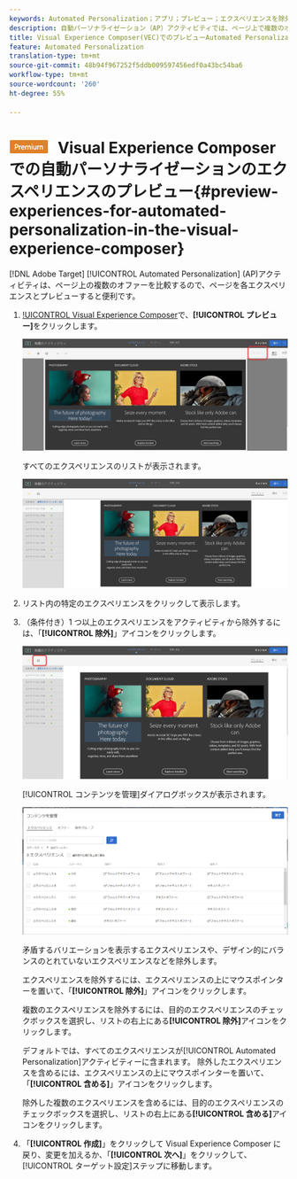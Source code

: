 ```yaml
---
keywords: Automated Personalization；アプリ；プレビュー；エクスペリエンスを除外；
description: 自動パーソナライゼーション（AP）アクティビティでは、ページ上で複数のオファーを比較するので、各エクスペリエンスのページをプレビューできると便利です。
title: Visual Experience Composer(VEC)でのプレビューAutomated Personalizationエクスペリエンス
feature: Automated Personalization
translation-type: tm+mt
source-git-commit: 48b94f967252f5ddb009597456edf0a43bc54ba6
workflow-type: tm+mt
source-wordcount: '260'
ht-degree: 55%

---
```



# ![PREMIUM](/help/assets/premium.png) Visual Experience Composer での自動パーソナライゼーションのエクスペリエンスのプレビュー{#preview-experiences-for-automated-personalization-in-the-visual-experience-composer}

[!DNL Adobe Target] [!UICONTROL Automated Personalization] (AP)アクティビティは、ページ上の複数のオファーを比較するので、ページを各エクスペリエンスとプレビューすると便利です。

1. [!UICONTROL Visual Experience Composer](VEC)で、**[!UICONTROL プレビュー]**&#x200B;をクリックします。

   ![プレビューアイコン](/help/c-activities/t-automated-personalization/assets/preview.png)

   すべてのエクスペリエンスのリストが表示されます。

   ![エクスペリエンスをプレビュー](/help/c-activities/t-automated-personalization/assets/ap_preview-new.png)

1. リスト内の特定のエクスペリエンスをクリックして表示します。

1. （条件付き）1 つ以上のエクスペリエンスをアクティビティから除外するには、「**[!UICONTROL 除外]**」アイコンをクリックします。

   ![除外アイコン](/help/c-activities/t-automated-personalization/assets/ap_exclude-new.png)

   [!UICONTROL コンテンツを管理]ダイアログボックスが表示されます。

   ![コンテンツを管理ダイアログボックス](/help/c-activities/t-automated-personalization/assets/preview-exclude.png)

   矛盾するバリエーションを表示するエクスペリエンスや、デザイン的にバランスのとれていないエクスペリエンスなどを除外します。

   エクスペリエンスを除外するには、エクスペリエンスの上にマウスポインターを置いて、「**[!UICONTROL 除外]**」アイコンをクリックします。

   複数のエクスペリエンスを除外するには、目的のエクスペリエンスのチェックボックスを選択し、リストの右上にある&#x200B;**[!UICONTROL 除外]**&#x200B;アイコンをクリックします。

   デフォルトでは、すべてのエクスペリエンスが[!UICONTROL Automated Personalization]アクティビティーに含まれます。 除外したエクスペリエンスを含めるには、エクスペリエンスの上にマウスポインターを置いて、「**[!UICONTROL 含める]**」アイコンをクリックします。

   除外した複数のエクスペリエンスを含めるには、目的のエクスペリエンスのチェックボックスを選択し、リストの右上にある&#x200B;**[!UICONTROL 含める]**&#x200B;アイコンをクリックします。

1. 「**[!UICONTROL 作成]**」をクリックして Visual Experience Composer に戻り、変更を加えるか、「**[!UICONTROL 次へ]**」をクリックして、[!UICONTROL ターゲット設定]ステップに移動します。
